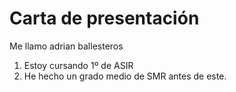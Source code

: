 # Carta de presentación

Me llamo adrian ballesteros

1. Estoy cursando 1º de ASIR
2. He hecho un grado medio de SMR antes de este.
 
